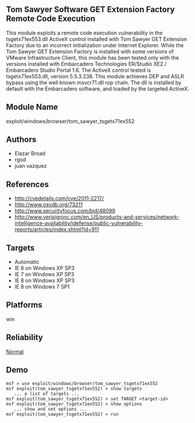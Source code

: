## Tom Sawyer Software GET Extension Factory Remote Code Execution

This module exploits a remote code execution vulnerability 
in the tsgetx71ex553.dll ActiveX control installed with Tom 
Sawyer GET Extension Factory due to an incorrect 
initialization under Internet Explorer. While the Tom Sawyer 
GET Extension Factory is installed with some versions of 
VMware Infrastructure Client, this module has been tested 
only with the versions installed with Embarcadero 
Technologies ER/Studio XE2 / Embarcadero Studio Portal 1.6. 
The ActiveX control tested is tsgetx71ex553.dll, version 
5.5.3.238. This module achieves DEP and ASLR bypass using 
the well known msvcr71.dll rop chain. The dll is installed 
by default with the Embarcadero software, and loaded by the 
targeted ActiveX.


## Module Name
exploit/windows/browser/tom_sawyer_tsgetx71ex552

## Authors
* Elazar Broad
* rgod
* juan vazquez


## References
* http://cvedetails.com/cve/2011-2217/
* http://www.osvdb.org/73211
* http://www.securityfocus.com/bid/48099
* http://www.verisigninc.com/en_US/products-and-services/network-intelligence-availability/idefense/public-vulnerability-reports/articles/index.xhtml?id=911



## Targets
* Automatic
* IE 6 on Windows XP SP3
* IE 7 on Windows XP SP3
* IE 8 on Windows XP SP3
* IE 8 on Windows 7 SP1


## Platforms
win

## Reliability
[Normal](https://github.com/rapid7/metasploit-framework/wiki/Exploit-Ranking)

## Demo

```
msf > use exploit/windows/browser/tom_sawyer_tsgetx71ex552
msf exploit(tom_sawyer_tsgetx71ex552) > show targets
   ... a list of targets ...
msf exploit(tom_sawyer_tsgetx71ex552) > set TARGET <target-id>
msf exploit(tom_sawyer_tsgetx71ex552) > show options
   ... show and set options ...
msf exploit(tom_sawyer_tsgetx71ex552) > run
```
    
    